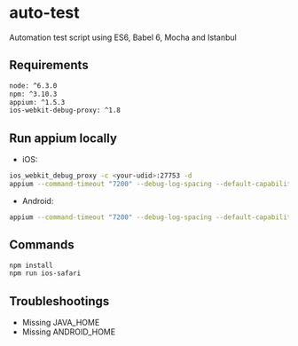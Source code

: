 # auto-test
Automation test script using ES6, Babel 6, Mocha and Istanbul

## Requirements
```bash
node: ^6.3.0
npm: ^3.10.3
appium: ^1.5.3
ios-webkit-debug-proxy: ^1.8
```

## Run appium locally
* iOS:
```bash
ios_webkit_debug_proxy -c <your-udid>:27753 -d
appium --command-timeout "7200" --debug-log-spacing --default-capabilities '{"udid":"your-udid", "showIOSLog":true, "platformName":"iOS", "nativeInstrumentsLib":true, "automationName":"XCUITest"}' --default-device --log-timestamp
```
* Android:
```bash
appium --command-timeout "7200" --debug-log-spacing --default-capabilities '{"platformName":"Android"}' --default-device --log-timestamp
```

## Commands
```bash
npm install
npm run ios-safari
```

## Troubleshootings
* Missing JAVA_HOME
* Missing ANDROID_HOME

